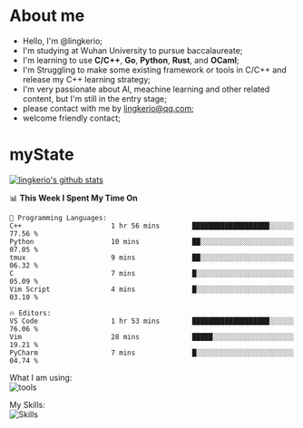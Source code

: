 # About me

- Hello, I'm @lingkerio; 
- I'm studying at Wuhan University to pursue baccalaureate;
- I'm learning to use **C/C++**, **Go**, **Python**, **Rust**, and **OCaml**;
- I'm Struggling to make some existing framework or tools in C/C++ and release my C++ learning strategy;
- I'm very passionate about AI, meachine learning and other related content, but I'm still in the entry stage;
- please contact with me by lingkerio@qq.com;
- welcome friendly contact;


# myState
[![lingkerio's github stats](https://github-readme-stats.vercel.app/api?username=lingkerio&count_private=true&show_icons=true&theme=radical "![lingkerio's github stats")](https://github.com/anuraghazra/github-readme-stats)

<!--[![Top Langs](https://github-readme-stats.vercel.app/api/top-langs/?username=lingkerio&layout=compact)](https://github.com/anuraghazra/github-readme-stats)-->

<!--START_SECTION:waka-->
📊 **This Week I Spent My Time On** 

```text
💬 Programming Languages: 
C++                      1 hr 56 mins        ███████████████████░░░░░░   77.56 % 
Python                   10 mins             ██░░░░░░░░░░░░░░░░░░░░░░░   07.05 % 
tmux                     9 mins              ██░░░░░░░░░░░░░░░░░░░░░░░   06.32 % 
C                        7 mins              █░░░░░░░░░░░░░░░░░░░░░░░░   05.09 % 
Vim Script               4 mins              █░░░░░░░░░░░░░░░░░░░░░░░░   03.10 % 

🔥 Editors: 
VS Code                  1 hr 53 mins        ███████████████████░░░░░░   76.06 % 
Vim                      28 mins             █████░░░░░░░░░░░░░░░░░░░░   19.21 % 
PyCharm                  7 mins              █░░░░░░░░░░░░░░░░░░░░░░░░   04.74 % 
```


<!--END_SECTION:waka-->

What I am using:  
![tools](https://skillicons.dev/icons?i=discord,twitter,gitlab,git,github,neovim,vim,md,matlab,stackoverflow,visualstudio,vscode)  


My Skills:  
![Skills](https://skillicons.dev/icons?i=bash,c,cpp,cmake,ocaml,docker,latex,go,html,v,codepen,java,linux,powershell,py,qt,regex,rust,php)  

